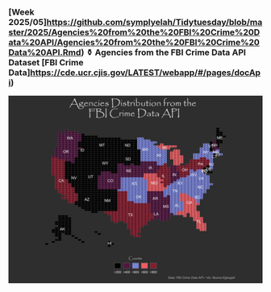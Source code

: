 ### [Week 2025/05]https://github.com/symplyelah/Tidytuesday/blob/master/2025/Agencies%20from%20the%20FBI%20Crime%20Data%20API/Agencies%20from%20the%20FBI%20Crime%20Data%20API.Rmd) ⚱️ Agencies from the FBI Crime Data API Dataset [FBI Crime Data]https://cde.ucr.cjis.gov/LATEST/webapp/#/pages/docApi)
![./2025/Agencies%20from%20the%20FBI%20Crime%20Data%20API/fbi_1.png](https://github.com/symplyelah/Tidytuesday/blob/master/2025/Agencies%20from%20the%20FBI%20Crime%20Data%20API/fbi_1.png)
